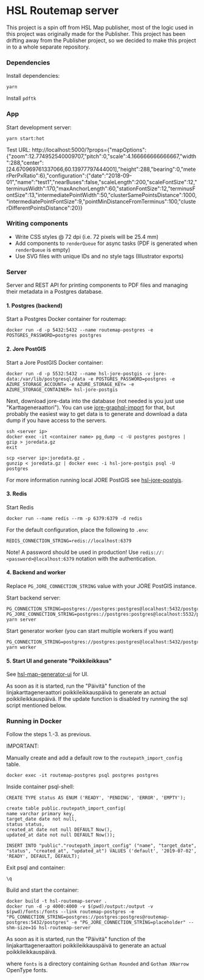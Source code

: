 # HSL Routemap server

This project is a spin off from HSL Map publisher, most of the logic used in this project was originally made for the Publisher. This project has been drifting away from the Publisher project, so we decided to make this project in to a whole separate repository.

### Dependencies

Install dependencies:

```
yarn
```

Install `pdftk`

### App

Start development server:

```
yarn start:hot
```

Test URL:
http://localhost:5000/?props={"mapOptions":{"zoom":12.774952540009707,"pitch":0,"scale":4.166666666666667,"width":288,"center":[24.670969761337066,60.13977797444001],"height":288,"bearing":0,"meterPerPxRatio":6},"configuration":{"date":"2018-09-01","name":"test1","nearBuses":false,"scaleLength":200,"scaleFontSize":12,"terminusWidth":170,"maxAnchorLength":60,"stationFontSize":12,"terminusFontSize":13,"intermediatePointWidth":50,"clusterSamePointsDistance":1000,"intermediatePointFontSize":9,"pointMinDistanceFromTerminus":100,"clusterDifferentPointsDistance":20}}

### Writing components

- Write CSS styles @ 72 dpi (i.e. 72 pixels will be 25.4 mm)
- Add components to `renderQueue` for async tasks (PDF is generated when `renderQueue` is empty)
- Use SVG files with unique IDs and no style tags (Illustrator exports)

### Server

Server and REST API for printing components to PDF files and managing their metadata in a Postgres database.

#### 1. Postgres (backend)

Start a Postgres Docker container for routemap:

```
docker run -d -p 5432:5432 --name routemap-postgres -e POSTGRES_PASSWORD=postgres postgres
```

#### 2. Jore PostGIS

Start a Jore PostGIS Docker container:

```
docker run -d -p 5532:5432 --name hsl-jore-postgis -v jore-data:/var/lib/postgresql/data -e POSTGRES_PASSWORD=postgres -e AZURE_STORAGE_ACCOUNT= -e AZURE_STORAGE_KEY= -e AZURE_STORAGE_CONTAINER= hsl-jore-postgis
```

Next, download jore-data into the database (not needed is you just use "Karttageneraattori"). You can use [jore-graphql-import](https://github.com/HSLdevcom/jore-graphql-import) for that, but probably the easiest way to get data is to generate and download a data dump if you have access to the servers.

```
ssh <server ip>
docker exec -it <container name> pg_dump -c -U postgres postgres | gzip > joredata.gz
exit

scp <server ip>:joredata.gz .
gunzip < joredata.gz | docker exec -i hsl-jore-postgis psql -U postgres
```

For more information running local JORE PostGIS see [hsl-jore-postgis](https://github.com/HSLdevcom/hsl-jore-postgis).

#### 3. Redis

Start Redis
```
docker run --name redis --rm -p 6379:6379 -d redis
```

For the default configuration, place the following to `.env`:
```
REDIS_CONNECTION_STRING=redis://localhost:6379
```

Note! A password should be used in production! Use `redis://:<password>@localhost:6379` notation with the authentication.

#### 4. Backend and worker 

Replace `PG_JORE_CONNECTION_STRING` value with your JORE PostGIS instance.

Start backend server:
```
PG_CONNECTION_STRING=postgres://postgres:postgres@localhost:5432/postgres PG_JORE_CONNECTION_STRING=postgres://postgres:postgres@localhost:5532/postgres yarn server
```

Start generator worker (you can start multiple workers if you want)
```
PG_CONNECTION_STRING=postgres://postgres:postgres@localhost:5432/postgres yarn worker
```

#### 5. Start UI and generate "Poikkileikkaus"

See [hsl-map-generator-ui](https://github.com/HSLdevcom/hsl-map-generator-ui) for UI.

As soon as it is started, run the "Päivitä" function of the linjakarttageneraattori poikkileikkauspäivä to generate an actual poikkileikkauspäivä. If the update function is disabled try running the sql script mentioned below.

### Running in Docker

Follow the steps 1.-3. as previous.

IMPORTANT:

Manually create and add a default row to the `routepath_import_config` table.

```
docker exec -it routemap-postgres psql postgres postgres
```

Inside container psql-shell:

```
CREATE TYPE status AS ENUM ('READY', 'PENDING', 'ERROR', 'EMPTY');

create table public.routepath_import_config(
name varchar primary key,
target_date date not null,
status status,
created_at date not null DEFAULT Now(),
updated_at date not null DEFAULT Now());

INSERT INTO "public"."routepath_import_config" ("name", "target_date", "status", "created_at", "updated_at") VALUES ('default', '2019-07-02', 'READY', DEFAULT, DEFAULT);
```

Exit psql and container:

`\q`

Build and start the container:

```
docker build -t hsl-routemap-server .
docker run -d -p 4000:4000 -v $(pwd)/output:/output -v $(pwd)/fonts:/fonts --link routemap-postgres -e "PG_CONNECTION_STRING=postgres://postgres:postgres@routemap-postgres:5432/postgres" -e "PG_JORE_CONNECTION_STRING=placeholder" --shm-size=1G hsl-routemap-server
```

As soon as it is started, run the "Päivitä" function of the linjakarttageneraattori poikkileikkauspäivä to generate an actual poikkileikkauspäivä.

where `fonts` is a directory containing `Gotham Rounded` and `Gotham XNarrow` OpenType fonts.
